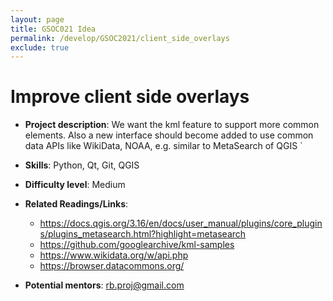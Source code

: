 ```yaml
---
layout: page
title: GSOC021 Idea
permalink: /develop/GSOC2021/client_side_overlays
exclude: true
---
```


# Improve client side overlays

-   **Project description**:
    We want the kml feature to support more common elements.
    Also a new interface should become added to use common data APIs like WikiData, NOAA, e.g. similar to MetaSearch of QGIS
    `

-   **Skills**: Python, Qt, Git,  QGIS

-   **Difficulty level**: Medium

-   **Related Readings/Links**:
     - https://docs.qgis.org/3.16/en/docs/user_manual/plugins/core_plugins/plugins_metasearch.html?highlight=metasearch
     - https://github.com/googlearchive/kml-samples
     - https://www.wikidata.org/w/api.php
     - https://browser.datacommons.org/

-   **Potential mentors**:
    rb.proj@gmail.com